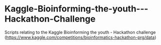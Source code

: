 # Kaggle-Bioinforming-the-youth---Hackathon-Challenge
Scripts relating to the Kaggle Bioinforming the youth - Hackathon challenge (https://www.kaggle.com/competitions/bioinformatics-hackathon-prg/data)
